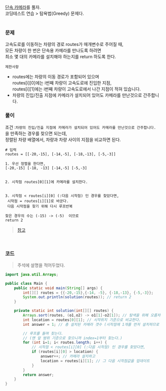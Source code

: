 [단속 카메라](https://school.programmers.co.kr/learn/courses/30/lessons/42884)를 풀자. <br>
코딩테스트 연습 > 탐욕법(Greedy) 문제다. <br><br>

### 문제
고속도로를 이동하는 차량의 경로 routes가 매개변수로 주어질 때,  <br> 모든 차량이 한 번은 단속용 카메라를 만나도록 하려면 <br> 
최소 몇 대의 카메라를 설치해야 하는지를 return 하도록 한다. <br>


`제한사항` <br>
+ routes에는 차량의 이동 경로가 포함되어 있으며  <br> routes[i][0]에는 i번째 차량이 고속도로에 진입한 지점,  <br> routes[i][1]에는 i번째 차량이 고속도로에서 나간 지점이 적혀 있습니다.
+ 차량의 진입/진출 지점에 카메라가 설치되어 있어도 카메라를 만난것으로 간주합니다.


### 풀이
조건 :`차량의 진입/진출 지점에 카메라가 설치되어 있어도 카메라를 만난것으로 간주합니다.` 을 만족하는 경우를 찾으면 되는데,<br>
정렬된 차량 배열에서, 차량과 차량 사이의 지점을 비교하면 된다. <br>
```
# 입력 
routes = [[-20,-15], [-14,-5], [-18,-13], [-5,-3]]

1. 우선 정렬을 한다면,
[-20,-15] [-18, -13] [-14,-5] [-5,-3]


2. 시작점 routes[0][1]에 카메라를 설치한다.


3. 시작점 < routes[i][0] (:다음 시작점) 인 경우를 찾았다면, 
 시작점 = routes[i][1]로 바꾼다.
 다음 시작점을 찾기 위해 다시 루프반복

찾은 경우의 수는 (-15) -> (-5)  이므로
return 2
```
> [참고](https://easybrother0103.tistory.com/129)

<br>

### 코드
> 주석에 설명을 적어두었다.

```java
import java.util.Arrays;

public class Main {
    public static void main(String[] args) {
        int[][] routes = {{-20,-15},{-14, -5}, {-18,-13}, {-5,-3}};
        System.out.println(solution(routes)); // return 2
    }

    private static int solution(int[][] routes) {
        Arrays.sort(routes, (o1,o2) -> o1[1]-o2[1]); // 탐색을 위해 오름차순 정렬
        int location = routes[0][1]; // 시작위치 기준으로 비교한다.
        int answer = 1; // 총 설치된 카메라 갯수 (시작점에 1개를 먼저 설치하므로 1로 초기화)

        // 루프를 돌며 찾는다.
        // (맨 앞 범위 기준으로 찾으니까 index=1부터 찾는다.)
        for (int i=1; i< routes.length; i++) {
            // 시작점 < routes[i][0] (:다음 시작점) 인 경우를 찾았다면,
            if (routes[i][0] > location) {
                answer++; // 카메라 설치하고
                location = routes[i][1]; // 그 다음 시작점값을 업데이트
            }
        }
        return answer;
    }
}
```
